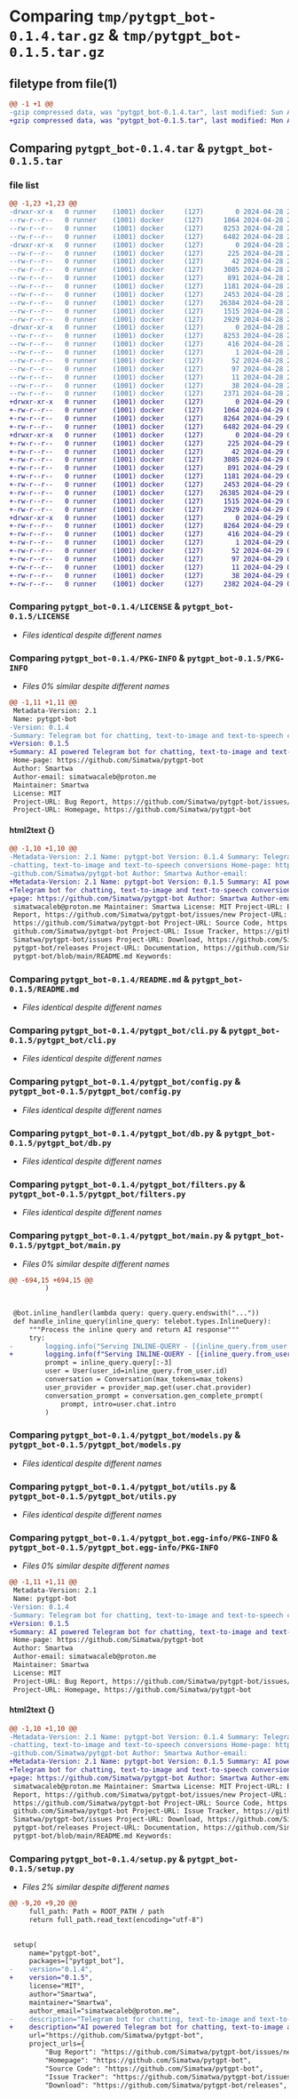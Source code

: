 # Comparing `tmp/pytgpt_bot-0.1.4.tar.gz` & `tmp/pytgpt_bot-0.1.5.tar.gz`

## filetype from file(1)

```diff
@@ -1 +1 @@
-gzip compressed data, was "pytgpt_bot-0.1.4.tar", last modified: Sun Apr 28 21:36:03 2024, max compression
+gzip compressed data, was "pytgpt_bot-0.1.5.tar", last modified: Mon Apr 29 01:20:26 2024, max compression
```

## Comparing `pytgpt_bot-0.1.4.tar` & `pytgpt_bot-0.1.5.tar`

### file list

```diff
@@ -1,23 +1,23 @@
-drwxr-xr-x   0 runner    (1001) docker     (127)        0 2024-04-28 21:36:03.301828 pytgpt_bot-0.1.4/
--rw-r--r--   0 runner    (1001) docker     (127)     1064 2024-04-28 21:35:45.000000 pytgpt_bot-0.1.4/LICENSE
--rw-r--r--   0 runner    (1001) docker     (127)     8253 2024-04-28 21:36:03.301828 pytgpt_bot-0.1.4/PKG-INFO
--rw-r--r--   0 runner    (1001) docker     (127)     6482 2024-04-28 21:35:45.000000 pytgpt_bot-0.1.4/README.md
-drwxr-xr-x   0 runner    (1001) docker     (127)        0 2024-04-28 21:36:03.301828 pytgpt_bot-0.1.4/pytgpt_bot/
--rw-r--r--   0 runner    (1001) docker     (127)      225 2024-04-28 21:35:45.000000 pytgpt_bot-0.1.4/pytgpt_bot/__init__.py
--rw-r--r--   0 runner    (1001) docker     (127)       42 2024-04-28 21:35:45.000000 pytgpt_bot-0.1.4/pytgpt_bot/__main__.py
--rw-r--r--   0 runner    (1001) docker     (127)     3085 2024-04-28 21:35:45.000000 pytgpt_bot-0.1.4/pytgpt_bot/cli.py
--rw-r--r--   0 runner    (1001) docker     (127)      891 2024-04-28 21:35:45.000000 pytgpt_bot-0.1.4/pytgpt_bot/config.py
--rw-r--r--   0 runner    (1001) docker     (127)     1181 2024-04-28 21:35:45.000000 pytgpt_bot-0.1.4/pytgpt_bot/db.py
--rw-r--r--   0 runner    (1001) docker     (127)     2453 2024-04-28 21:35:45.000000 pytgpt_bot-0.1.4/pytgpt_bot/filters.py
--rw-r--r--   0 runner    (1001) docker     (127)    26384 2024-04-28 21:35:45.000000 pytgpt_bot-0.1.4/pytgpt_bot/main.py
--rw-r--r--   0 runner    (1001) docker     (127)     1515 2024-04-28 21:35:45.000000 pytgpt_bot-0.1.4/pytgpt_bot/models.py
--rw-r--r--   0 runner    (1001) docker     (127)     2929 2024-04-28 21:35:45.000000 pytgpt_bot-0.1.4/pytgpt_bot/utils.py
-drwxr-xr-x   0 runner    (1001) docker     (127)        0 2024-04-28 21:36:03.301828 pytgpt_bot-0.1.4/pytgpt_bot.egg-info/
--rw-r--r--   0 runner    (1001) docker     (127)     8253 2024-04-28 21:36:03.000000 pytgpt_bot-0.1.4/pytgpt_bot.egg-info/PKG-INFO
--rw-r--r--   0 runner    (1001) docker     (127)      416 2024-04-28 21:36:03.000000 pytgpt_bot-0.1.4/pytgpt_bot.egg-info/SOURCES.txt
--rw-r--r--   0 runner    (1001) docker     (127)        1 2024-04-28 21:36:03.000000 pytgpt_bot-0.1.4/pytgpt_bot.egg-info/dependency_links.txt
--rw-r--r--   0 runner    (1001) docker     (127)       52 2024-04-28 21:36:03.000000 pytgpt_bot-0.1.4/pytgpt_bot.egg-info/entry_points.txt
--rw-r--r--   0 runner    (1001) docker     (127)       97 2024-04-28 21:36:03.000000 pytgpt_bot-0.1.4/pytgpt_bot.egg-info/requires.txt
--rw-r--r--   0 runner    (1001) docker     (127)       11 2024-04-28 21:36:03.000000 pytgpt_bot-0.1.4/pytgpt_bot.egg-info/top_level.txt
--rw-r--r--   0 runner    (1001) docker     (127)       38 2024-04-28 21:36:03.301828 pytgpt_bot-0.1.4/setup.cfg
--rw-r--r--   0 runner    (1001) docker     (127)     2371 2024-04-28 21:35:45.000000 pytgpt_bot-0.1.4/setup.py
+drwxr-xr-x   0 runner    (1001) docker     (127)        0 2024-04-29 01:20:26.851401 pytgpt_bot-0.1.5/
+-rw-r--r--   0 runner    (1001) docker     (127)     1064 2024-04-29 01:20:09.000000 pytgpt_bot-0.1.5/LICENSE
+-rw-r--r--   0 runner    (1001) docker     (127)     8264 2024-04-29 01:20:26.851401 pytgpt_bot-0.1.5/PKG-INFO
+-rw-r--r--   0 runner    (1001) docker     (127)     6482 2024-04-29 01:20:09.000000 pytgpt_bot-0.1.5/README.md
+drwxr-xr-x   0 runner    (1001) docker     (127)        0 2024-04-29 01:20:26.851401 pytgpt_bot-0.1.5/pytgpt_bot/
+-rw-r--r--   0 runner    (1001) docker     (127)      225 2024-04-29 01:20:09.000000 pytgpt_bot-0.1.5/pytgpt_bot/__init__.py
+-rw-r--r--   0 runner    (1001) docker     (127)       42 2024-04-29 01:20:09.000000 pytgpt_bot-0.1.5/pytgpt_bot/__main__.py
+-rw-r--r--   0 runner    (1001) docker     (127)     3085 2024-04-29 01:20:09.000000 pytgpt_bot-0.1.5/pytgpt_bot/cli.py
+-rw-r--r--   0 runner    (1001) docker     (127)      891 2024-04-29 01:20:09.000000 pytgpt_bot-0.1.5/pytgpt_bot/config.py
+-rw-r--r--   0 runner    (1001) docker     (127)     1181 2024-04-29 01:20:09.000000 pytgpt_bot-0.1.5/pytgpt_bot/db.py
+-rw-r--r--   0 runner    (1001) docker     (127)     2453 2024-04-29 01:20:09.000000 pytgpt_bot-0.1.5/pytgpt_bot/filters.py
+-rw-r--r--   0 runner    (1001) docker     (127)    26385 2024-04-29 01:20:09.000000 pytgpt_bot-0.1.5/pytgpt_bot/main.py
+-rw-r--r--   0 runner    (1001) docker     (127)     1515 2024-04-29 01:20:09.000000 pytgpt_bot-0.1.5/pytgpt_bot/models.py
+-rw-r--r--   0 runner    (1001) docker     (127)     2929 2024-04-29 01:20:09.000000 pytgpt_bot-0.1.5/pytgpt_bot/utils.py
+drwxr-xr-x   0 runner    (1001) docker     (127)        0 2024-04-29 01:20:26.851401 pytgpt_bot-0.1.5/pytgpt_bot.egg-info/
+-rw-r--r--   0 runner    (1001) docker     (127)     8264 2024-04-29 01:20:26.000000 pytgpt_bot-0.1.5/pytgpt_bot.egg-info/PKG-INFO
+-rw-r--r--   0 runner    (1001) docker     (127)      416 2024-04-29 01:20:26.000000 pytgpt_bot-0.1.5/pytgpt_bot.egg-info/SOURCES.txt
+-rw-r--r--   0 runner    (1001) docker     (127)        1 2024-04-29 01:20:26.000000 pytgpt_bot-0.1.5/pytgpt_bot.egg-info/dependency_links.txt
+-rw-r--r--   0 runner    (1001) docker     (127)       52 2024-04-29 01:20:26.000000 pytgpt_bot-0.1.5/pytgpt_bot.egg-info/entry_points.txt
+-rw-r--r--   0 runner    (1001) docker     (127)       97 2024-04-29 01:20:26.000000 pytgpt_bot-0.1.5/pytgpt_bot.egg-info/requires.txt
+-rw-r--r--   0 runner    (1001) docker     (127)       11 2024-04-29 01:20:26.000000 pytgpt_bot-0.1.5/pytgpt_bot.egg-info/top_level.txt
+-rw-r--r--   0 runner    (1001) docker     (127)       38 2024-04-29 01:20:26.851401 pytgpt_bot-0.1.5/setup.cfg
+-rw-r--r--   0 runner    (1001) docker     (127)     2382 2024-04-29 01:20:09.000000 pytgpt_bot-0.1.5/setup.py
```

### Comparing `pytgpt_bot-0.1.4/LICENSE` & `pytgpt_bot-0.1.5/LICENSE`

 * *Files identical despite different names*

### Comparing `pytgpt_bot-0.1.4/PKG-INFO` & `pytgpt_bot-0.1.5/PKG-INFO`

 * *Files 0% similar despite different names*

```diff
@@ -1,11 +1,11 @@
 Metadata-Version: 2.1
 Name: pytgpt-bot
-Version: 0.1.4
-Summary: Telegram bot for chatting, text-to-image and text-to-speech conversions
+Version: 0.1.5
+Summary: AI powered Telegram bot for chatting, text-to-image and text-to-speech conversions
 Home-page: https://github.com/Simatwa/pytgpt-bot
 Author: Smartwa
 Author-email: simatwacaleb@proton.me
 Maintainer: Smartwa
 License: MIT
 Project-URL: Bug Report, https://github.com/Simatwa/pytgpt-bot/issues/new
 Project-URL: Homepage, https://github.com/Simatwa/pytgpt-bot
```

#### html2text {}

```diff
@@ -1,10 +1,10 @@
-Metadata-Version: 2.1 Name: pytgpt-bot Version: 0.1.4 Summary: Telegram bot for
-chatting, text-to-image and text-to-speech conversions Home-page: https://
-github.com/Simatwa/pytgpt-bot Author: Smartwa Author-email:
+Metadata-Version: 2.1 Name: pytgpt-bot Version: 0.1.5 Summary: AI powered
+Telegram bot for chatting, text-to-image and text-to-speech conversions Home-
+page: https://github.com/Simatwa/pytgpt-bot Author: Smartwa Author-email:
 simatwacaleb@proton.me Maintainer: Smartwa License: MIT Project-URL: Bug
 Report, https://github.com/Simatwa/pytgpt-bot/issues/new Project-URL: Homepage,
 https://github.com/Simatwa/pytgpt-bot Project-URL: Source Code, https://
 github.com/Simatwa/pytgpt-bot Project-URL: Issue Tracker, https://github.com/
 Simatwa/pytgpt-bot/issues Project-URL: Download, https://github.com/Simatwa/
 pytgpt-bot/releases Project-URL: Documentation, https://github.com/Simatwa/
 pytgpt-bot/blob/main/README.md Keywords:
```

### Comparing `pytgpt_bot-0.1.4/README.md` & `pytgpt_bot-0.1.5/README.md`

 * *Files identical despite different names*

### Comparing `pytgpt_bot-0.1.4/pytgpt_bot/cli.py` & `pytgpt_bot-0.1.5/pytgpt_bot/cli.py`

 * *Files identical despite different names*

### Comparing `pytgpt_bot-0.1.4/pytgpt_bot/config.py` & `pytgpt_bot-0.1.5/pytgpt_bot/config.py`

 * *Files identical despite different names*

### Comparing `pytgpt_bot-0.1.4/pytgpt_bot/db.py` & `pytgpt_bot-0.1.5/pytgpt_bot/db.py`

 * *Files identical despite different names*

### Comparing `pytgpt_bot-0.1.4/pytgpt_bot/filters.py` & `pytgpt_bot-0.1.5/pytgpt_bot/filters.py`

 * *Files identical despite different names*

### Comparing `pytgpt_bot-0.1.4/pytgpt_bot/main.py` & `pytgpt_bot-0.1.5/pytgpt_bot/main.py`

 * *Files 0% similar despite different names*

```diff
@@ -694,15 +694,15 @@
         )
 
 
 @bot.inline_handler(lambda query: query.query.endswith("..."))
 def handle_inline_query(inline_query: telebot.types.InlineQuery):
     """Process the inline query and return AI response"""
     try:
-        logging.info("Serving INLINE-QUERY - [{inline_query.from_user.id}].")
+        logging.info(f"Serving INLINE-QUERY - [{inline_query.from_user.id}].")
         prompt = inline_query.query[:-3]
         user = User(user_id=inline_query.from_user.id)
         conversation = Conversation(max_tokens=max_tokens)
         user_provider = provider_map.get(user.chat.provider)
         conversation_prompt = conversation.gen_complete_prompt(
             prompt, intro=user.chat.intro
         )
```

### Comparing `pytgpt_bot-0.1.4/pytgpt_bot/models.py` & `pytgpt_bot-0.1.5/pytgpt_bot/models.py`

 * *Files identical despite different names*

### Comparing `pytgpt_bot-0.1.4/pytgpt_bot/utils.py` & `pytgpt_bot-0.1.5/pytgpt_bot/utils.py`

 * *Files identical despite different names*

### Comparing `pytgpt_bot-0.1.4/pytgpt_bot.egg-info/PKG-INFO` & `pytgpt_bot-0.1.5/pytgpt_bot.egg-info/PKG-INFO`

 * *Files 0% similar despite different names*

```diff
@@ -1,11 +1,11 @@
 Metadata-Version: 2.1
 Name: pytgpt-bot
-Version: 0.1.4
-Summary: Telegram bot for chatting, text-to-image and text-to-speech conversions
+Version: 0.1.5
+Summary: AI powered Telegram bot for chatting, text-to-image and text-to-speech conversions
 Home-page: https://github.com/Simatwa/pytgpt-bot
 Author: Smartwa
 Author-email: simatwacaleb@proton.me
 Maintainer: Smartwa
 License: MIT
 Project-URL: Bug Report, https://github.com/Simatwa/pytgpt-bot/issues/new
 Project-URL: Homepage, https://github.com/Simatwa/pytgpt-bot
```

#### html2text {}

```diff
@@ -1,10 +1,10 @@
-Metadata-Version: 2.1 Name: pytgpt-bot Version: 0.1.4 Summary: Telegram bot for
-chatting, text-to-image and text-to-speech conversions Home-page: https://
-github.com/Simatwa/pytgpt-bot Author: Smartwa Author-email:
+Metadata-Version: 2.1 Name: pytgpt-bot Version: 0.1.5 Summary: AI powered
+Telegram bot for chatting, text-to-image and text-to-speech conversions Home-
+page: https://github.com/Simatwa/pytgpt-bot Author: Smartwa Author-email:
 simatwacaleb@proton.me Maintainer: Smartwa License: MIT Project-URL: Bug
 Report, https://github.com/Simatwa/pytgpt-bot/issues/new Project-URL: Homepage,
 https://github.com/Simatwa/pytgpt-bot Project-URL: Source Code, https://
 github.com/Simatwa/pytgpt-bot Project-URL: Issue Tracker, https://github.com/
 Simatwa/pytgpt-bot/issues Project-URL: Download, https://github.com/Simatwa/
 pytgpt-bot/releases Project-URL: Documentation, https://github.com/Simatwa/
 pytgpt-bot/blob/main/README.md Keywords:
```

### Comparing `pytgpt_bot-0.1.4/setup.py` & `pytgpt_bot-0.1.5/setup.py`

 * *Files 2% similar despite different names*

```diff
@@ -9,20 +9,20 @@
     full_path: Path = ROOT_PATH / path
     return full_path.read_text(encoding="utf-8")
 
 
 setup(
     name="pytgpt-bot",
     packages=["pytgpt_bot"],
-    version="0.1.4",
+    version="0.1.5",
     license="MIT",
     author="Smartwa",
     maintainer="Smartwa",
     author_email="simatwacaleb@proton.me",
-    description="Telegram bot for chatting, text-to-image and text-to-speech conversions",
+    description="AI powered Telegram bot for chatting, text-to-image and text-to-speech conversions",
     url="https://github.com/Simatwa/pytgpt-bot",
     project_urls={
         "Bug Report": "https://github.com/Simatwa/pytgpt-bot/issues/new",
         "Homepage": "https://github.com/Simatwa/pytgpt-bot",
         "Source Code": "https://github.com/Simatwa/pytgpt-bot",
         "Issue Tracker": "https://github.com/Simatwa/pytgpt-bot/issues",
         "Download": "https://github.com/Simatwa/pytgpt-bot/releases",
```


